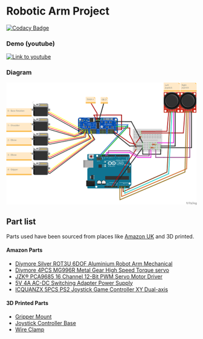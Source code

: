 # Robotic Arm Project
[![Codacy Badge](https://api.codacy.com/project/badge/Grade/1aca98177ddd4ba89e1f4edbe37af7e9)](https://app.codacy.com/manual/Aikufurr/RoboticArm?utm_source=github.com&utm_medium=referral&utm_content=Aikufurr/RoboticArm&utm_campaign=Badge_Grade_Dashboard)

### Demo (youtube)
[![Link to youtube](https://i.ytimg.com/vi/7p28pPmUths/hqdefault.jpg)](https://youtu.be/7p28pPmUths)


### Diagram
[![Diagram](https://github.com/Aikufurr/RoboitcArm/raw/master/Diagram_image.png)](https://github.com/Aikufurr/RoboitcArm/blob/master/Diagram_source.fzz)

## Part list

Parts used have been sourced from places like [Amazon UK](https://amazon.co.uk) and 3D printed.

#### Amazon Parts
- [Diymore Silver ROT3U 6DOF Aluminium Robot Arm Mechanical](https://www.amazon.co.uk/gp/product/B01LY4RHX2)
- [Diymore 4PCS MG996R Metal Gear High Speed Torque servo](https://www.amazon.co.uk/gp/product/B07DQFXDC9)
- [JZK® PCA9685 16 Channel 12-Bit PWM Servo Motor Driver](https://www.amazon.co.uk/gp/product/B06XSFFXQY)
- [5V 4A AC-DC Switching Adapter Power Supply](https://www.amazon.co.uk/gp/product/B07Y8MS5HM)
- [ICQUANZX 5PCS PS2 Joystick Game Controller XY Dual-axis](https://www.amazon.co.uk/gp/product/B077Z8QN3S)
#### 3D Printed Parts
- [Gripper Mount](https://github.com/Aikufurr/RoboitcArm/blob/master/stl/GripperMount.stl)
- [Joystick Controller Base](https://github.com/Aikufurr/RoboitcArm/blob/master/stl/JoystickControllerBase.stl)
- [Wire Clamp](https://github.com/Aikufurr/RoboitcArm/blob/master/stl/wireClamp.stl)

